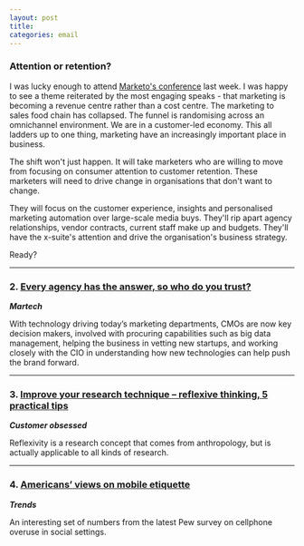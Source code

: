 ```yaml
---
layout: post
title:
categories: email
---
```


### Attention or retention?

I was lucky enough to attend [Marketo's conference][marketo] last week. I was happy to see a theme reiterated by the most engaging speaks - that marketing is becoming a revenue centre rather than a cost centre. The marketing to sales food chain has collapsed. The funnel is randomising across an omnichannel environment. We are in a customer-led economy. This all ladders up to one thing, marketing have an increasingly important place in business.

The shift won't just happen. It will take marketers who are willing to move from focusing on consumer attention to customer retention. These marketers will need to drive change in organisations that don't want to change.

They will focus on the customer experience, insights and personalised marketing automation over large-scale media buys. They'll rip apart agency relationships, vendor contracts, current staff make up and budgets. They'll have the x-suite's attention and drive the organisation's business strategy.

Ready?

[marketo]:http://events.marketo.stfi.re/roadshow/2015/sydney/?sf=yngxdl

***

### 2. [Every agency has the answer, so who do you trust?][agencytrust]
_<strong>Martech</strong>_

With technology driving today’s marketing departments, CMOs are now key decision makers, involved with procuring capabilities such as big data management, helping the business in vetting new startups, and working closely with the CIO in understanding how new technologies can help push the brand forward.

[agencytrust]:http://www.cmo.stfi.re/articles/2015/8/19/every-agency-out-there-has-the-answer-so-who-do-you-trust.html?sf=obyop

***

### 3. [Improve your research technique – reflexive thinking, 5 practical tips][reflex]
_<strong>Customer obsessed</strong>_

Reflexivity is a research concept that comes from anthropology, but is actually applicable to all kinds of research.

[reflex]:http://www.cxpartners.stfi.re/cxblog/improve-your-research-technique-reflexive-thinking-5-practical-tips/?sf=bdgwx

***

### 4. [Americans’ views on mobile etiquette][mobileet]
_<strong>Trends</strong>_

An interesting set of numbers from the latest Pew survey on cellphone overuse in social settings.

[mobileet]:http://www.pewinternet.stfi.re/2015/08/26/americans-views-on-mobile-etiquette/?sf=obyrv
